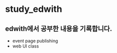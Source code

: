 # study_edwith

## edwith에서 공부한 내용을 기록합니다.

- event page publishing
- web UI class

<!-- ![ezgif com-gif-maker](https://user-images.githubusercontent.com/64449865/113470663-4b09c680-9492-11eb-9e91-035a9de3bc96.gif) -->

